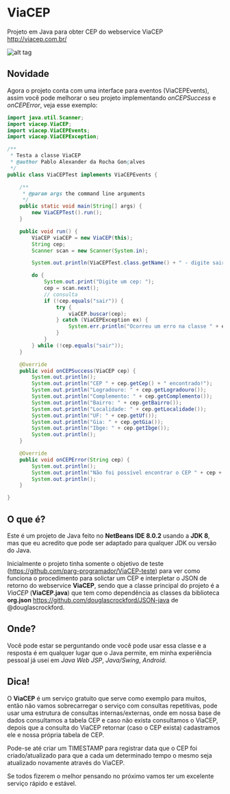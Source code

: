 # ViaCEP
Projeto em Java para obter CEP do webservice ViaCEP
http://viacep.com.br/

![alt tag](http://www.parg.com.br/imagens.parg.com.br/viacep.png)

## Novidade
Agora o projeto conta com uma interface para eventos (ViaCEPEvents), assim você pode melhorar o seu projeto implementando *onCEPSuccess* e *onCEPError*, veja esse exemplo:

```java
import java.util.Scanner;
import viacep.ViaCEP;
import viacep.ViaCEPEvents;
import viacep.ViaCEPException;

/**
 * Testa a classe ViaCEP
 * @author Pablo Alexander da Rocha Gonçalves
 */
public class ViaCEPTest implements ViaCEPEvents {

    /**
     * @param args the command line arguments
     */
    public static void main(String[] args) {
        new ViaCEPTest().run();
    }

    public void run() {
        ViaCEP viaCEP = new ViaCEP(this);
        String cep;
        Scanner scan = new Scanner(System.in);

        System.out.println(ViaCEPTest.class.getName() + " - digite sair para fechar o teste!");

        do {
            System.out.print("Digite um cep: ");
            cep = scan.next();
            // consulta
            if (!cep.equals("sair")) {
                try {
                    viaCEP.buscar(cep);
                } catch (ViaCEPException ex) {
                    System.err.println("Ocorreu um erro na classe " + ex.getClasse() + ": " + ex.getMessage());
                }
            }
        } while (!cep.equals("sair"));
    }

    @Override
    public void onCEPSuccess(ViaCEP cep) {
        System.out.println();
        System.out.println("CEP " + cep.getCep() + " encontrado!");
        System.out.println("Logradouro: " + cep.getLogradouro());
        System.out.println("Complemento: " + cep.getComplemento());
        System.out.println("Bairro: " + cep.getBairro());
        System.out.println("Localidade: " + cep.getLocalidade());
        System.out.println("UF: " + cep.getUf());
        System.out.println("Gia: " + cep.getGia());
        System.out.println("Ibge: " + cep.getIbge());
        System.out.println();
    }

    @Override
    public void onCEPError(String cep) {
        System.out.println();
        System.out.println("Não foi possível encontrar o CEP " + cep + "!");
        System.out.println();
    }

}
```

## O que é?
Este é um projeto de Java feito no **NetBeans IDE 8.0.2** usando a **JDK 8**, mas que eu acredito que pode ser adaptado para qualquer JDK ou versão do Java.

Inicialmente o projeto tinha somente o objetivo de teste (https://github.com/parg-programador/ViaCEP-teste) para ver como funciona o procedimento para solictar um CEP e interpletar o JSON de retorno do  webservice **ViaCEP**, sendo que a classe principal do projeto é a *ViaCEP* (**ViaCEP.java**) que tem como dependência as classes da biblioteca **org.json** https://github.com/douglascrockford/JSON-java de @douglascrockford.

## Onde?
Você pode estar se perguntando onde você pode usar essa classe e a resposta é em qualquer lugar que o Java permite, em minha experiência pessoal já usei em *Java Web JSP*, *Java/Swing*, *Android*.

## Dica!
O **ViaCEP** é um serviço gratuito que serve como exemplo para muitos, então não vamos sobrecarregar o serviço com consultas repetitivas, pode usar uma estrutura de consultas internas/externas, onde em nossa base de dados consultamos a tabela CEP e caso não exista consultamos o ViaCEP, depois que a consulta do ViaCEP retornar (caso o CEP exista) cadastramos ele e nossa própria tabela de CEP.

Pode-se até criar um TIMESTAMP para registrar data que o CEP foi criado/atualizado para que a cada um determinado tempo o mesmo seja atualizado novamente através do ViaCEP.

Se todos fizerem o melhor pensando no próximo vamos ter um excelente serviço rápido e estável.

